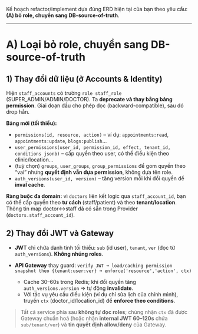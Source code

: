 Kế hoạch refactor/implement dựa đúng ERD hiện tại của bạn theo yêu cầu: **(A) bỏ role, chuyển sang DB-source-of-truth**.

---

# A) Loại bỏ role, chuyển sang DB-source-of-truth

## 1) Thay đổi dữ liệu (ở **Accounts & Identity**)

Hiện `staff_accounts` có trường `role staff_role` (SUPER\_ADMIN/ADMIN/DOCTOR). Ta **deprecate và thay bằng bảng permission**. Giai đoạn đầu cho phép đọc (backward-compatible), sau đó drop hẳn.&#x20;

**Bảng mới (tối thiểu):**

* `permissions(id, resource, action)` – ví dụ: `appointments:read`, `appointments:update`, `blogs:publish`…
* `user_permissions(user_id, permission_id, effect, tenant_id, conditions jsonb)` – cấp quyền theo user, có thể điều kiện theo clinic/location…
* (tuỳ chọn) `groups`, `user_groups`, `group_permissions` để gom quyền theo “vai” nhưng **quyết định vẫn dựa permission**, không dựa tên role.
* `auth_versions(user_id, version)` – tăng version mỗi khi đổi quyền để **inval cache**.

**Ràng buộc đa domain:** vì `doctors` liên kết logic qua `staff_account_id`, bạn có thể cấp quyền theo **tư cách** (staff/patient) và theo **tenant/location**. Thông tin map doctor↔staff đã có sẵn trong Provider (`doctors.staff_account_id`).&#x20;

## 2) Thay đổi JWT và Gateway

* **JWT** chỉ chứa danh tính tối thiểu: `sub` (id user), `tenant`, `ver` (đọc từ `auth_versions`). **Không nhúng roles**.
* **API Gateway** thay guard:
  `verify JWT ➜ load/caching permission snapshot theo {tenant:user:ver} ➜ enforce('resource','action', ctx)`

  * Cache 30–60s trong Redis; khi đổi quyền tăng `auth_versions.version` ⇒ tự động **invalidate**.
  * Với tác vụ yêu cầu điều kiện (ví dụ chỉ sửa lịch của chính mình), truyền `ctx` (doctor\_id/location\_id) để **enforce theo conditions**.

> Tất cả service phía sau **không tự đọc roles**; chúng nhận `ctx` đã được Gateway chuẩn hoá (hoặc nhận **internal JWT 60–120s** chứa `sub/tenant/ver`) và **tin quyết định allow/deny** của Gateway.